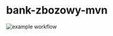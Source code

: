 # bank-zbozowy-mvn
![example workflow](https://github.com/jerzypodwojski/bank-zbozowy-mvn/actions/workflows/ci.yml/badge.svg)
